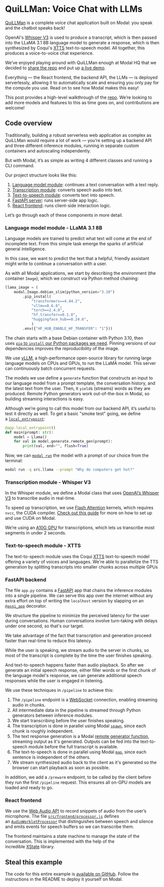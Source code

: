 # QuiLLMan: Voice Chat with LLMs

[QuiLLMan](https://github.com/modal-labs/quillman) is a complete voice chat application built on Modal: you speak and the chatbot speaks back!

OpenAI's [Whisper V3](https://huggingface.co/openai/whisper-large-v3) is used to produce a transcript, which is then passed into the LLaMA 3.1 8B language model to generate a response, which is then synthesized by Coqui's [XTTS](https://github.com/coqui-ai/TTS) text-to-speech model. All together, this produces a voice-to-voice chat experience.

We’ve enjoyed playing around with QuiLLMan enough at Modal HQ that we decided to [share the repo](https://github.com/modal-labs/quillman) and put up [a live demo](https://modal-labs--quillman-web.modal.run/).

Everything — the React frontend, the backend API, the LLMs — is deployed serverlessly, allowing it to automatically scale and ensuring you only pay for the compute you use. Read on to see how Modal makes this easy!

This post provides a high-level walkthrough of the [repo](https://github.com/modal-labs/quillman). We’re looking to add more models and features to this as time goes on, and contributions are welcome!

## Code overview

Traditionally, building a robust serverless web application as complex as QuiLLMan would require a lot of work — you’re setting up a backend API and three different inference modules, running in separate custom containers and autoscaling independently.

But with Modal, it’s as simple as writing 4 different classes and running a CLI command.

Our project structure looks like this:

1. [Language model module](#language-model-module---llama-31-8b): continues a text conversation with a text reply.
2. [Transcription module](#transcription-module---whisper-v3): converts speech audio into text.
3. [Text-to-speech module](#text-to-speech-module---xtts): converts text into speech.
4. [FastAPI server](#fastapi-backend): runs server-side app logic.
5. [React frontend](#react-frontend): runs client-side interaction logic.

Let’s go through each of these components in more detail.

### Language model module - LLaMA 3.1 8B

Language models are trained to predict what text will come at the end of incomplete text. From this simple task emerge the sparks of artificial general intelligence.

In this case, we want to predict the text that a helpful, friendly assistant might write to continue a conversation with a user.

As with all Modal applications, we start by describing the environment (the container `Image`), which we construct via Python method chaining:

```python
llama_image = (
    modal.Image.debian_slim(python_version="3.10")
        .pip_install(
            "transformers==4.44.2",
            "vllm==0.6.0",
            "torch==2.4.0",
            "hf_transfer==0.1.8",
            "huggingface_hub==0.24.6",
            )
        .env({"HF_HUB_ENABLE_HF_TRANSFER": "1"}))
```

The chain starts with a base Debian container with Python 3.10,
then uses [`pip` to `install` our Python packages we need](https://modal.com/docs/reference/modal.Image#pip_install).
Pinning versions of our dependencies improves the reproducibility of the image.

We use [vLLM](https://github.com/vllm-project/vllm), a high-performance open-source library for running large language models on CPUs and GPUs, to run the LLaMA model.
This server can continuously batch concurrent requests.

The models we use define a `generate` function that constructs an input to our language model from a prompt template, the conversation history, and the latest text from the user. Then, it `yield`s (streams) words as they are produced. Remote Python generators work out-of-the-box in Modal, so building streaming interactions is easy.

Although we’re going to call this model from our backend API, it’s useful to test it directly as well.
To get a basic "smoke test" going, we define a [`local_entrypoint`](https://modal.com/docs/guide/apps#entrypoints-for-ephemeral-apps):

```python
@app.local_entrypoint()
def main(prompt: str):
    model = Llama()
    for val in model.generate.remote_gen(prompt):
        print(val, end="", flush=True)
```

Now, we can [`modal run`](https://modal.com/docs/guide/apps#ephemeral-apps) the model with a prompt of our choice from the terminal:

```bash
modal run -q src.llama --prompt "Why do computers get hot?"
```

### Transcription module - Whisper V3

In the Whisper module, we define a Modal class that uses [OpenAI’s Whisper V3](https://huggingface.co/openai/whisper-large-v3) to transcribe audio in real-time.

To speed up transcription, we use [Flash Attention](https://github.com/Dao-AILab/flash-attention) kernels,
which requires `nvcc`, the CUDA compiler.
[Check out this guide](https://modal.com/docs/guide/cuda) for more on how to set up and use CUDA on Modal.

We’re using an [A10G GPU](https://www.nvidia.com/en-us/data-center/products/a10-gpu/) for transcriptions, which lets us transcribe most segments in under 2 seconds.

### Text-to-speech module - XTTS

The text-to-speech module uses the Coqui [XTTS](https://github.com/coqui-ai/TTS) text-to-speech model
offering a variety of voices and languages.
We're able to parallelize the TTS generation by splitting transcripts into smaller chunks across multiple GPUs

### FastAPI backend

The file `app.py` contains a [FastAPI](https://fastapi.tiangolo.com/) app that chains the inference modules into a single pipeline.
We can serve this app over the internet without any extra effort on top of writing the `localhost` version by slapping on an
[`@asgi_app`](https://modal.com/docs/guide/webhooks#serving-asgi-and-wsgi-apps) decorator.

We structure the pipeline to minimize the perceived latency for the user during conversations.
Human conversations involve turn-taking with delays under one second,
so that's our target.

We take advantage of the fact that transcription and generation proceed faster than real-time to reduce this latency.

While the user is speaking, we stream audio to the server in chunks, so most of the transcript is complete by the time the user finishes speaking.

And text-to-speech happens faster than audio playback. So after we generate an initial speech response,
either filler words or the first chunk of the language model's response,
we can generate additional speech responses while the user is engaged in listening.

We use these techniques in `/pipeline` to achieve this:

1. The `/pipeline` endpoint is a [WebSocket](https://modal.com/docs/guide/webhooks#websockets) connection, enabling streaming audio in chunks.
2. All intermediate data in the pipeline is streamed through Python generators between inference modules.
3. We start transcribing before the user finishes speaking.
4. The transcription is done in parallel using Modal [`spawn`](https://modal.com/docs/reference/modal.Function#spawn),
   since each chunk is roughly independent.
5. The text response generation is a Modal [remote generator function](https://modal.com/docs/reference/modal.Function#remote_gen),
   streaming output as it's generated. Outputs can be fed into the text-to-speech module before the full transcript is available.
6. The text-to-speech is done in parallel using Modal [`map`](https://modal.com/docs/reference/modal.Function#map), since each sentence is independent of the others.
7. We stream synthesized audio back to the client as it's generated so the browser can start playback as soon as possible.

In addition, we add a `/prewarm` endpoint, to be called by the client before they run the first `/pipeline` request. This ensures all on-GPU models are loaded and ready to go.

### React frontend

We use the [Web Audio API](https://developer.mozilla.org/en-US/docs/Web/API/Web_Audio_API)
to record snippets of audio from the user’s microphone.
The file [`src/frontend/processor.js`](https://github.com/modal-labs/quillman/blob/main/src/frontend/processor.js)
defines an [`AudioWorkletProcessor`](https://developer.mozilla.org/en-US/docs/Web/API/AudioWorkletProcessor)
that distinguishes between speech and silence and emits events for speech buffers so we can transcribe them.

The frontend maintains a state machine to manage the state of the conversation.
This is implemented with the help of the incredible [XState](https://github.com/statelyai/xstate) library.

## Steal this example

The code for this entire example is [available on GitHub](https://github.com/modal-labs/quillman).
Follow the instructions in the README to deploy it yourself on Modal.
